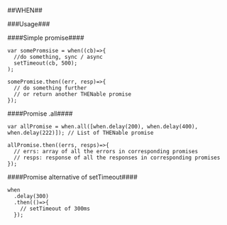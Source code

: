 ##WHEN##

###Usage###

####Simple promise####
```JS
var somePromsise = when((cb)=>{
  //do something, sync / async
  setTimeout(cb, 500);
);

somePromise.then((err, resp)=>{
  // do something further
  // or return another THENable promise
});
```

####Promise .all####
```JS
var allPromise = when.all([when.delay(200), when.delay(400), when.delay(222)]); // List of THENable promise

allPromise.then((errs, resps)=>{
  // errs: array of all the errors in corresponding promises
  // resps: response of all the responses in corresponding promises
});
```

####Promise alternative of setTimeout####
```JS
when
  .delay(300)
  .then(()=>{
    // setTimeout of 300ms
  });
```
